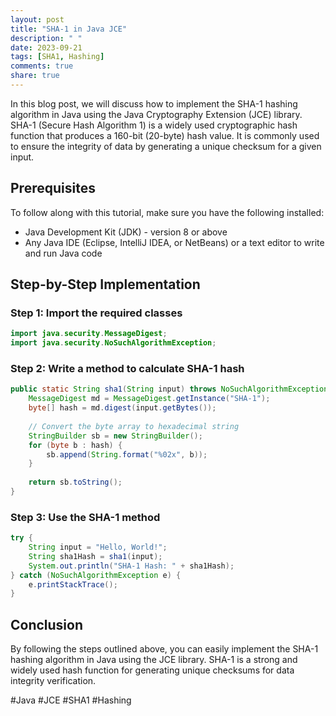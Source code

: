 ```yaml
---
layout: post
title: "SHA-1 in Java JCE"
description: " "
date: 2023-09-21
tags: [SHA1, Hashing]
comments: true
share: true
---
```


In this blog post, we will discuss how to implement the SHA-1 hashing algorithm in Java using the Java Cryptography Extension (JCE) library. SHA-1 (Secure Hash Algorithm 1) is a widely used cryptographic hash function that produces a 160-bit (20-byte) hash value. It is commonly used to ensure the integrity of data by generating a unique checksum for a given input.

## Prerequisites

To follow along with this tutorial, make sure you have the following installed:

- Java Development Kit (JDK) - version 8 or above
- Any Java IDE (Eclipse, IntelliJ IDEA, or NetBeans) or a text editor to write and run Java code

## Step-by-Step Implementation

### Step 1: Import the required classes

```java
import java.security.MessageDigest;
import java.security.NoSuchAlgorithmException;
```

### Step 2: Write a method to calculate SHA-1 hash

```java
public static String sha1(String input) throws NoSuchAlgorithmException {
    MessageDigest md = MessageDigest.getInstance("SHA-1");
    byte[] hash = md.digest(input.getBytes());
  
    // Convert the byte array to hexadecimal string
    StringBuilder sb = new StringBuilder();
    for (byte b : hash) {
        sb.append(String.format("%02x", b));
    }
  
    return sb.toString();
}
```

### Step 3: Use the SHA-1 method

```java
try {
    String input = "Hello, World!";
    String sha1Hash = sha1(input);
    System.out.println("SHA-1 Hash: " + sha1Hash);
} catch (NoSuchAlgorithmException e) {
    e.printStackTrace();
}
```

## Conclusion

By following the steps outlined above, you can easily implement the SHA-1 hashing algorithm in Java using the JCE library. SHA-1 is a strong and widely used hash function for generating unique checksums for data integrity verification.

#Java #JCE #SHA1 #Hashing